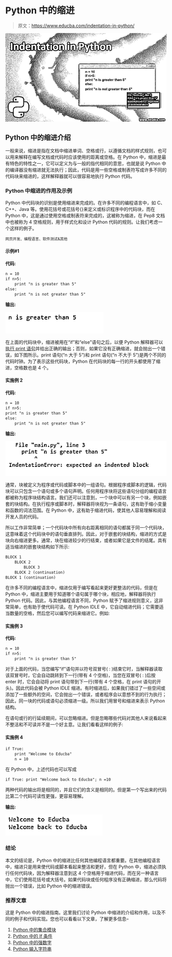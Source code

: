 # Python 中的缩进

> 原文：<https://www.educba.com/indentation-in-python/>

![indentation in python](img/1f002f5aa4ed995f6ae32859834c2d99.png)



## Python 中的缩进介绍

一般来说，缩进是指在文档中缩进单词、空格或行，以遵循文档的样式规则，也可以用来解释在编写文档或代码时应该使用的距离或空格。在 Python 中，缩进是最有特色的特性之一，它可以定义为与一般的指代相同的意思，也就是说 Python 中的编译器没有缩进就无法执行；因此，代码是用一些空格或制表符写成许多不同的代码块来缩进的，这样解释器就可以很容易地执行 Python 代码。

### Python 中缩进的作用及示例

Python 中代码块的识别是使用缩进来完成的。在许多不同的编程语言中，如 C、C++、Java 等。使用花括号或花括号{}来定义或标识程序中的代码块，而在 Python 中，这是通过使用空格或制表符来完成的，这被称为缩进，在 Pep8 文档中也被称为 4 空格规则，用于样式化和设计 Python 代码的规则。让我们考虑一个这样的例子。

<small>网页开发、编程语言、软件测试&其他</small>

#### 示例#1

**代码:**

```
n = 10
if n>5:
    print "n is greater than 5"
else:
    print "n is not greater than 5"
```

**输出:**

![Indentation in Python-1.1](img/b82170ce300b52f87f29670fe1c646a2.png)



在上面的代码块中，缩进被用在“if”和“else”语句之后，以便 Python 解释器可以[执行 print 语句](https://www.educba.com/print-statement-in-python/)并给出正确的输出；否则，如果它没有正确缩进，就会抛出一个错误，如下图所示。print 语句(“n 大于 5”)和 print 语句(“n 不大于 5”)是两个不同的代码时钟。为了表示这些代码块，Python 在代码块的每一行的开头都使用了缩进，空格数也是 4 个。

#### 实施例 2

**代码:**

```
n = 10
if n>5:
print "n is greater than 5"
else:
    print "n is not greater than 5"
```

**输出:**

![Indentation in Python-1.2](img/63108c8574f2f04f91a0b7cb5e4f0942.png)



通常，块被定义为程序或代码或脚本中的一组语句。根据程序或脚本的逻辑，代码块可以只包含一个语句或多个语句声明。任何用程序块将这些语句分组的编程语言都被称为程序块结构语言。我们还可以注意到，一个块中可以有另一个块，例如嵌套的块结构。在执行程序或脚本时，解释器将块视为一条语句，这有助于缩小变量和函数的词法范围。在 Python 中，这有助于缩进代码，使其他人容易理解和阅读开发人员的代码。

所以工作非常简单；一个代码块中所有向右距离相同的语句都属于同一个代码块，这意味着这个代码块中的语句垂直排列。因此，对于嵌套的块结构，缩进的方式是块向右缩进更多。通常，块在缩进较少的行结束，或者如果它是文件的结尾。具有适当缩进的嵌套块结构如下所示:

```
BLOCK 1
	BLOCK 2
		BLOCK 3
	BLOCK 2 (continuation)
BLOCK 1 (continuation)
```

在许多不同的编程语言中，缩进仅用于编写看起来更好更整洁的代码，但是在 Python 中，缩进主要用于知道哪个语句属于哪个块，相应地，解释器将执行 Python 代码。因此，与其他编程语言不同，Python 赋予了缩进规则意义，这非常简单，也有助于使代码可读。在 Python IDLE 中，它自动缩进代码；它需要适当数量的空格，然后您可以编写代码来缩进它。例如:

#### 实施例 3

**代码:**

```
n = 10
if n>5:
	print "n is greater than 5"
```

对于上面的代码，当您编写“if”语句并以符号双冒号( : )结束它时，当解释器读取该双冒号时，它会自动跳转到下一行(带有 4 个空格)，当您在双冒号( : )后按 enter 时，它会自动将 print 语句带到下一行(带有 4 个空格，在 print 语句的开头)。因此代码会被 Python IDLE 缩进。有时缩进后，如果我们错过了一些空间或添加了一些额外的空间，它会抛出一个错误，或者程序会以意想不到的行为执行；因此，同一块的代码或语句必须缩进一级。所以我们用冒号和缩进来表示 Python 结构。

在语句或行的行延续期间，可以忽略缩进。但是忽略哪些代码对其他人来说看起来不整洁和不可读并不是一个好主意。让我们看看这样的例子:

#### 实施例 4

```
if True:
	print "Welcome to Educba"
	n = 10
```

在 Python 中，上述代码也可以写成

```
if True: print "Welcome back to Educba"; n =10
```

两种代码的输出将是相同的，并且它们的含义是相同的。但是第一个写出来的代码比第二个代码可读性更强，更容易理解。

**输出:**

![Example-1.3](img/cace65b4e881739dbb54e7fcf1979cec.png)



### 结论

本文的结论是，Python 中的缩进比任何其他编程语言都重要。在其他编程语言中，缩进只是用来使代码或脚本看起来整洁和更好，但在 Python 中，缩进必须执行任何代码块，因为解释器注意到这 4 个空格用于缩进代码，而在另一种语言中，它们使用花括号或大括号。如果代码块或任何程序没有正确缩进，那么代码将抛出一个错误，比如 Python 中的缩进错误。

### 推荐文章

这是 Python 中的缩进指南。这里我们讨论 Python 中缩进的介绍和作用，以及不同的例子和代码实现。您也可以看看以下文章，了解更多信息–

1.  [Python 中的集合模块](https://www.educba.com/collection-module-in-python/)
2.  [Python 中的 If 条件](https://www.educba.com/if-condition-in-python/)
3.  [Python 中的强数字](https://www.educba.com/strong-number-in-python/)
4.  [Python 输入字符串](https://www.educba.com/python-input-string/)





